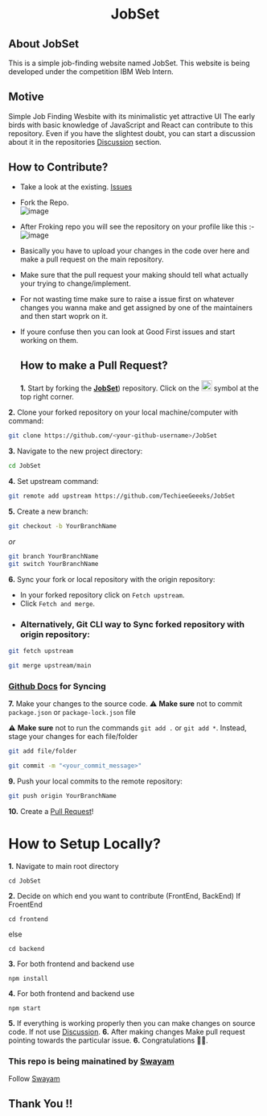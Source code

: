 # <p align = "center"> JobSet </p>

##  About JobSet
This is a simple job-finding website named JobSet. This website is being developed under the competition IBM Web Intern.
## Motive 
Simple Job Finding Wesbite with its minimalistic yet attractive UI The early birds with basic knowledge of JavaScript and React can contribute to this repository.
Even if you have the slightest doubt, you can start a discussion about it in the repositories <a href="https://github.com/TechieeGeeeks/JobSet/discussions">Discussion</a> section.
## How to Contribute?
- Take a look at the existing. [Issues](https://github.com/TechieeGeeeks/JobSet/issues)
- Fork the Repo.<br> ![image](https://github.com/TechieeGeeeks/JobSet/assets/99035115/bfa91769-3e76-4c17-a065-547d8225d694)
- After Froking repo you will see the repository on your profile like this :-<br> ![image](https://github.com/TechieeGeeeks/JobSet/assets/99035115/322304b2-dbbf-4256-bd06-144d180d5ae1)
- Basically you have to upload your changes in the code over here and make a pull request on the main repository.
- Make sure that the pull request your making should tell what actually your trying to change/implement.
- For not wasting time make sure to raise a issue first on whatever changes you wanna make and get assigned by one of the maintainers and then start woprk on it.
- If youre confuse then you can look at Good First issues and start working on them.

  ## How to make a Pull Request?
  **1.** Start by forking the [**JobSet**](https://github.com/TechieeGeeeks/JobSet)) repository. Click on the <a href="[https://github.com/Vikash-8090-Yadav/Future.WebNet/fork](https://github.com/TechieeGeeeks/JobSet/fork)"><img src="https://i.imgur.com/G4z1kEe.png" height="21" width="21"></a> symbol at the top right corner.
  
**2.** Clone your forked repository on your local machine/computer with command:

```bash
git clone https://github.com/<your-github-username>/JobSet
```

**3.** Navigate to the new project directory:

```bash
cd JobSet
```
**4.** Set upstream command:

```bash
git remote add upstream https://github.com/TechieeGeeeks/JobSet
```
**5.** Create a new branch:

```bash
git checkout -b YourBranchName
```
<i>or</i>
```bash
git branch YourBranchName
git switch YourBranchName
``` 
**6.** Sync your fork or local repository with the origin repository:

- In your forked repository click on `Fetch upstream`.
- Click `Fetch and merge`.
- ### Alternatively, Git CLI way to Sync forked repository with origin repository:

```bash
git fetch upstream
```

```bash
git merge upstream/main
```
### [Github Docs](https://docs.github.com/en/github/collaborating-with-pull-requests/addressing-merge-conflicts/resolving-a-merge-conflict-on-github) for Syncing
**7.** Make your changes to the source code.
⚠️ **Make sure** not to commit `package.json` or `package-lock.json` file

⚠️ **Make sure** not to run the commands ```git add .``` or ```git add *```. Instead, stage your changes for each file/folder

```bash
git add file/folder
```

```bash
git commit -m "<your_commit_message>"
```

**9.** Push your local commits to the remote repository:

```bash
git push origin YourBranchName
```
**10.** Create a [Pull Request](https://help.github.com/en/github/collaborating-with-issues-and-pull-requests/creating-a-pull-request)!

# How to Setup Locally?
**1.** Navigate to main root directory
```
cd JobSet
```
**2.** Decide on which end you want to contribute (FrontEnd, BackEnd)
If FroentEnd
```
cd frontend
```
else
```
cd backend
```
**3.** 
For both frontend and backend use 
```
npm install
```
**4.** 
For both frontend and backend use 
```
npm start
```
**5.** 
If everything is working properly then you can make changes on source code. If not use  <a href="https://github.com/TechieeGeeeks/JobSet/discussions">Discussion</a>.
**6.** 
After making changes Make pull request pointing towards the particular issue.
**6.** 
Congratulations 🙌🏼.

### This repo is being mainatined by <a href="https://github.com/DevSwayam">Swayam</a>
Follow <a href="https://github.com/DevSwayam">Swayam</a>

## Thank You !!
